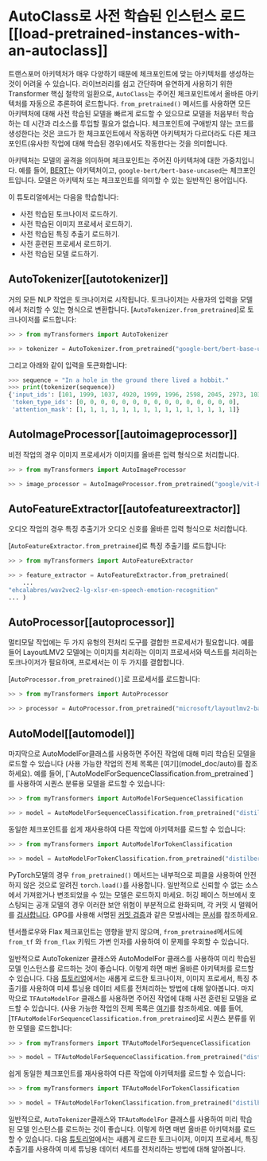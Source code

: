 <!--Copyright 2022 The HuggingFace Team. All rights reserved.

Licensed under the Apache License, Version 2.0 (the "License"); you may not use this file except in compliance with
the License. You may obtain a copy of the License at

http://www.apache.org/licenses/LICENSE-2.0

Unless required by applicable law or agreed to in writing, software distributed under the License is distributed on
an "AS IS" BASIS, WITHOUT WARRANTIES OR CONDITIONS OF ANY KIND, either express or implied. See the License for the
specific language governing permissions and limitations under the License.

⚠️ Note that this file is in Markdown but contain specific syntax for our doc-builder (similar to MDX) that may not be
rendered properly in your Markdown viewer.

-->

# AutoClass로 사전 학습된 인스턴스 로드[[load-pretrained-instances-with-an-autoclass]]

트랜스포머 아키텍처가 매우 다양하기 때문에 체크포인트에 맞는 아키텍처를 생성하는 것이 어려울 수 있습니다. 라이브러리를 쉽고 간단하며 유연하게 사용하기 위한 Transformer 핵심 철학의 일환으로, `AutoClass`는 주어진 체크포인트에서 올바른 아키텍처를 자동으로 추론하여 로드합니다. `from_pretrained()` 메서드를 사용하면 모든 아키텍처에 대해 사전 학습된 모델을 빠르게 로드할 수 있으므로 모델을 처음부터 학습하는 데 시간과 리소스를 투입할 필요가 없습니다. 
체크포인트에 구애받지 않는 코드를 생성한다는 것은 코드가 한 체크포인트에서 작동하면 아키텍처가 다르더라도 다른 체크포인트(유사한 작업에 대해 학습된 경우)에서도 작동한다는 것을 의미합니다.

<Tip>

아키텍처는 모델의 골격을 의미하며 체크포인트는 주어진 아키텍처에 대한 가중치입니다. 예를 들어, [BERT](https://huggingface.co/google-bert/bert-base-uncased)는 아키텍처이고, `google-bert/bert-base-uncased`는 체크포인트입니다. 모델은 아키텍처 또는 체크포인트를 의미할 수 있는 일반적인 용어입니다.

</Tip>

이 튜토리얼에서는 다음을 학습합니다:

* 사전 학습된 토크나이저 로드하기.
* 사전 학습된 이미지 프로세서 로드하기.
* 사전 학습된 특징 추출기 로드하기.
* 사전 훈련된 프로세서 로드하기.
* 사전 학습된 모델 로드하기.

## AutoTokenizer[[autotokenizer]]

거의 모든 NLP 작업은 토크나이저로 시작됩니다. 토크나이저는 사용자의 입력을 모델에서 처리할 수 있는 형식으로 변환합니다.
[`AutoTokenizer.from_pretrained`]로 토크나이저를 로드합니다:

```py
>> > from myTransformers import AutoTokenizer

>> > tokenizer = AutoTokenizer.from_pretrained("google-bert/bert-base-uncased")
```

그리고 아래와 같이 입력을 토큰화합니다:

```py
>>> sequence = "In a hole in the ground there lived a hobbit."
>>> print(tokenizer(sequence))
{'input_ids': [101, 1999, 1037, 4920, 1999, 1996, 2598, 2045, 2973, 1037, 7570, 10322, 4183, 1012, 102], 
 'token_type_ids': [0, 0, 0, 0, 0, 0, 0, 0, 0, 0, 0, 0, 0, 0, 0], 
 'attention_mask': [1, 1, 1, 1, 1, 1, 1, 1, 1, 1, 1, 1, 1, 1, 1]}
```

## AutoImageProcessor[[autoimageprocessor]]

비전 작업의 경우 이미지 프로세서가 이미지를 올바른 입력 형식으로 처리합니다.

```py
>> > from myTransformers import AutoImageProcessor

>> > image_processor = AutoImageProcessor.from_pretrained("google/vit-base-patch16-224")
```


## AutoFeatureExtractor[[autofeatureextractor]]

오디오 작업의 경우 특징 추출기가 오디오 신호를 올바른 입력 형식으로 처리합니다.

[`AutoFeatureExtractor.from_pretrained`]로 특징 추출기를 로드합니다:

```py
>> > from myTransformers import AutoFeatureExtractor

>> > feature_extractor = AutoFeatureExtractor.from_pretrained(
    ...
"ehcalabres/wav2vec2-lg-xlsr-en-speech-emotion-recognition"
... )
```

## AutoProcessor[[autoprocessor]]

멀티모달 작업에는 두 가지 유형의 전처리 도구를 결합한 프로세서가 필요합니다. 예를 들어 LayoutLMV2 모델에는 이미지를 처리하는 이미지 프로세서와 텍스트를 처리하는 토크나이저가 필요하며, 프로세서는 이 두 가지를 결합합니다.

[`AutoProcessor.from_pretrained()`]로 프로세서를 로드합니다:

```py
>> > from myTransformers import AutoProcessor

>> > processor = AutoProcessor.from_pretrained("microsoft/layoutlmv2-base-uncased")
```

## AutoModel[[automodel]]

<frameworkcontent>
<pt>
마지막으로 AutoModelFor클래스를 사용하면 주어진 작업에 대해 미리 학습된 모델을 로드할 수 있습니다 (사용 가능한 작업의 전체 목록은 [여기](model_doc/auto)를 참조하세요). 예를 들어, [`AutoModelForSequenceClassification.from_pretrained`]를 사용하여 시퀀스 분류용 모델을 로드할 수 있습니다:

```py
>> > from myTransformers import AutoModelForSequenceClassification

>> > model = AutoModelForSequenceClassification.from_pretrained("distilbert/distilbert-base-uncased")
```

동일한 체크포인트를 쉽게 재사용하여 다른 작업에 아키텍처를 로드할 수 있습니다:

```py
>> > from myTransformers import AutoModelForTokenClassification

>> > model = AutoModelForTokenClassification.from_pretrained("distilbert/distilbert-base-uncased")
```

<Tip warning={true}>

PyTorch모델의 경우 `from_pretrained()` 메서드는 내부적으로 피클을 사용하여 안전하지 않은 것으로 알려진 `torch.load()`를 사용합니다. 
일반적으로 신뢰할 수 없는 소스에서 가져왔거나 변조되었을 수 있는 모델은 로드하지 마세요. 허깅 페이스 허브에서 호스팅되는 공개 모델의 경우 이러한 보안 위험이 부분적으로 완화되며, 각 커밋 시 멀웨어를 [검사합니다](https://huggingface.co/docs/hub/security-malware). GPG를 사용해 서명된 [커밋 검증](https://huggingface.co/docs/hub/security-gpg#signing-commits-with-gpg)과 같은 모범사례는 [문서](https://huggingface.co/docs/hub/security)를 참조하세요.

텐서플로우와 Flax 체크포인트는 영향을 받지 않으며, `from_pretrained`메서드에 `from_tf` 와 `from_flax` 키워드 가변 인자를 사용하여 이 문제를 우회할 수 있습니다.

</Tip>

일반적으로 AutoTokenizer 클래스와 AutoModelFor 클래스를 사용하여 미리 학습된 모델 인스턴스를 로드하는 것이 좋습니다. 이렇게 하면 매번 올바른 아키텍처를 로드할 수 있습니다. 다음 [튜토리얼](preprocessing)에서는 새롭게 로드한 토크나이저, 이미지 프로세서, 특징 추출기를 사용하여 미세 튜닝용 데이터 세트를 전처리하는 방법에 대해 알아봅니다.
</pt>
<tf>
마지막으로 `TFAutoModelFor` 클래스를 사용하면 주어진 작업에 대해 사전 훈련된 모델을 로드할 수 있습니다. (사용 가능한 작업의 전체 목록은 [여기](model_doc/auto)를 참조하세요. 예를 들어, [`TFAutoModelForSequenceClassification.from_pretrained`]로 시퀀스 분류를 위한 모델을 로드합니다:

```py
>> > from myTransformers import TFAutoModelForSequenceClassification

>> > model = TFAutoModelForSequenceClassification.from_pretrained("distilbert/distilbert-base-uncased")
```

쉽게 동일한 체크포인트를 재사용하여 다른 작업에 아키텍처를 로드할 수 있습니다:

```py
>> > from myTransformers import TFAutoModelForTokenClassification

>> > model = TFAutoModelForTokenClassification.from_pretrained("distilbert/distilbert-base-uncased")
```

일반적으로, `AutoTokenizer`클래스와 `TFAutoModelFor` 클래스를 사용하여 미리 학습된 모델 인스턴스를 로드하는 것이 좋습니다. 이렇게 하면 매번 올바른 아키텍처를 로드할 수 있습니다. 다음 [튜토리얼](preprocessing)에서는 새롭게 로드한 토크나이저, 이미지 프로세서, 특징 추출기를 사용하여 미세 튜닝용 데이터 세트를 전처리하는 방법에 대해 알아봅니다.
</tf>
</frameworkcontent>
